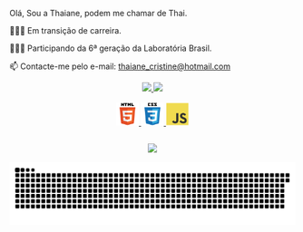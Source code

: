 Olá, Sou a Thaiane, podem me chamar de Thai.

👩🏽‍💻 Em transição de carreira.

👩🏽‍🎓 Participando da 6ª geração da Laboratória Brasil.

📫 Contacte-me pelo e-mail: thaiane_cristine@hotmail.com 

<div align="center">
  <a href="https://github.com/thaianecristine">
 <img height="180em" src="https://github-readme-stats.vercel.app/api?username=thaianecristine&show_icons=true&theme=dracula&include_all_commits=true&count_private=true"/>
  <img height="180em" src="https://github-readme-stats.vercel.app/api/top-langs/?username=thaianecristine&layout=compact&langs_count=16&theme=dracula"/>
<div>
 
  <div style="display: inline_block"><br>
  <a href="https://www.w3.org/html/" target="_blank"> <img src="https://raw.githubusercontent.com/devicons/devicon/master/icons/html5/html5-original-wordmark.svg" alt="html5" width="40" height="40"/> </a>
<a href="https://www.w3schools.com/css/" target="_blank"> <img src="https://raw.githubusercontent.com/devicons/devicon/master/icons/css3/css3-original-wordmark.svg" alt="css3" width="40" height="40"/> </a>
<a href="https://developer.mozilla.org/en-US/docs/Web/JavaScript" target="_blank"> <img src="https://raw.githubusercontent.com/devicons/devicon/master/icons/javascript/javascript-original.svg" alt="javascript" width="40" height="40"/> </a>
</div>
  
  ##
  
  <div> 
  <a href="https://www.linkedin.com/in/thaianecristine/" target="_blank"><img src="https://img.shields.io/badge/-LinkedIn-%230077B5?style=for-the-badge&logo=linkedin&logoColor=white" target="_blank"></a> 
 
  ![Snake animation](https://github.com/thaianecristine/thaianecristine/blob/output/github-contribution-grid-snake.svg)
